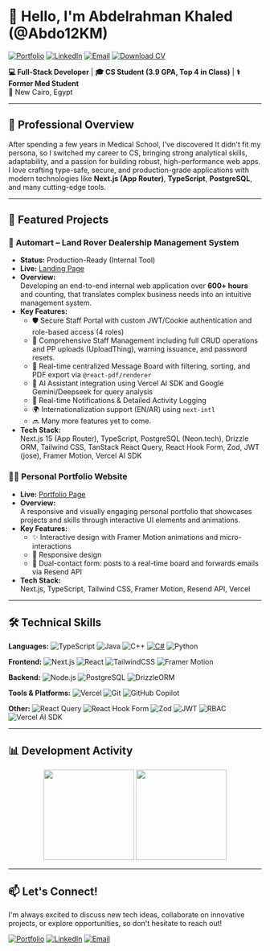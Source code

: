 # 👋 Hello, I'm Abdelrahman Khaled (@Abdo12KM)

[![Portfolio](https://img.shields.io/badge/Portfolio-%23000000.svg?style=for-the-badge&logo=vercel&logoColor=white)](https://abdok.vercel.app)
[![LinkedIn](https://img.shields.io/badge/LinkedIn-0077B5?style=for-the-badge&logo=linkedin&logoColor=white)](https://linkedin.com/in/abdo12k)
[![Email](https://img.shields.io/badge/Email-D14836?style=for-the-badge&logo=gmail&logoColor=white)](mailto:abdo12k@hotmail.com)
[![Download CV](https://img.shields.io/badge/CV-4CAF50?style=for-the-badge&logo=googleDrive&logoColor=white)](https://drive.google.com/file/d/1qgQ2StAQjO3qxvWbqQyrGxJQuC3LiUk6/view?usp=sharing)

**💻 Full-Stack Developer** | **🎓 CS Student (3.9 GPA, Top 4 in Class)** | **⚕️ Former Med Student**  
📍 New Cairo, Egypt

---

## 🚀 Professional Overview

After spending a few years in Medical School, I've discovered It didn't fit my persona, so I switched my career to CS, bringing strong analytical skills, adaptability, and a passion for building robust, high-performance web apps. I love crafting type-safe, secure, and production-grade applications with modern technologies like **Next.js (App Router)**, **TypeScript**, **PostgreSQL**, and many cutting-edge tools.

---

## 🚀 Featured Projects

### 🚗 Automart – Land Rover Dealership Management System
- **Status:** Production-Ready (Internal Tool)  
- **Live:** [Landing Page](https://automart.vercel.app)  
- **Overview:**  
  Developing an end-to-end internal web application over **600+ hours** and counting, that translates complex business needs into an intuitive management system.  
- **Key Features:**
  - 🛡️ Secure Staff Portal with custom JWT/Cookie authentication and role-based access (4 roles)
  - 👥 Comprehensive Staff Management including full CRUD operations and PP uploads (UploadThing), warning issuance, and password resets.
  - 💬 Real-time centralized Message Board with filtering, sorting, and PDF export via `@react-pdf/renderer`
  - 🤖 AI Assistant integration using Vercel AI SDK and Google Gemini/Deepseek for query analysis
  - 🔔 Real-time Notifications & Detailed Activity Logging
  - 🌍 Internationalization support (EN/AR) using `next-intl`
  - 🔜 Many more features yet to come.
- **Tech Stack:**  
  Next.js 15 (App Router), TypeScript, PostgreSQL (Neon.tech), Drizzle ORM, Tailwind CSS, TanStack React Query, React Hook Form, Zod, JWT (jose), Framer Motion, Vercel AI SDK

### 👨‍💻 Personal Portfolio Website
- **Live:** [Portfolio Page](https://abdok.vercel.app)  
- **Overview:**  
  A responsive and visually engaging personal portfolio that showcases projects and skills through interactive UI elements and animations.
- **Key Features:**
  - ✨ Interactive design with Framer Motion animations and micro-interactions
  - 📱 Responsive design
  - 📨 Dual-contact form: posts to a real-time board and forwards emails via Resend API
- **Tech Stack:**  
  Next.js, TypeScript, Tailwind CSS, Framer Motion, Resend API, Vercel

---

## 🛠️ Technical Skills

**Languages:** 
![TypeScript](https://img.shields.io/badge/TypeScript-3178C6?style=flat&logo=typescript&logoColor=white)
![Java](https://img.shields.io/badge/Java-007396?style=flat&logo=openjdk&logoColor=white)
![C++](https://img.shields.io/badge/C++-00599C?style=flat&logo=cplusplus&logoColor=white)
[![C#](https://custom-icon-badges.demolab.com/badge/C%23-%23239120.svg?logo=cshrp&logoColor=white)](#)
![Python](https://img.shields.io/badge/Python-3776AB?style=flat&logo=python&logoColor=white)


**Frontend:**
![Next.js](https://img.shields.io/badge/Next.js-000000?style=flat&logo=nextdotjs&logoColor=white)
![React](https://img.shields.io/badge/React-61DAFB?style=flat&logo=react&logoColor=black)
![TailwindCSS](https://img.shields.io/badge/TailwindCSS-06B6D4?style=flat&logo=tailwindcss&logoColor=white)
![Framer Motion](https://img.shields.io/badge/Framer%20Motion-0055FF?style=flat&logo=framer&logoColor=white)

**Backend:**
![Node.js](https://img.shields.io/badge/Node.js-339933?style=flat&logo=nodedotjs&logoColor=white)
![PostgreSQL](https://img.shields.io/badge/PostgreSQL-4169E1?style=flat&logo=postgresql&logoColor=white)
![DrizzleORM](https://img.shields.io/badge/Drizzle%20ORM-FF6600?style=flat)

**Tools & Platforms:**
![Vercel](https://img.shields.io/badge/Vercel-000000?style=flat&logo=vercel&logoColor=white)
![Git](https://img.shields.io/badge/Git-F05032?style=flat&logo=git&logoColor=white)
![GitHub Copilot](https://img.shields.io/badge/GitHub_Copilot-181717?style=flat&logo=github&logoColor=white)

**Other:**
![React Query](https://img.shields.io/badge/React_Query-FF4154?style=flat&logo=reactquery&logoColor=white)
![React Hook Form](https://img.shields.io/badge/React_Hook_Form-EC5990?style=flat&logo=reacthookform&logoColor=white)
![Zod](https://img.shields.io/badge/Zod-1A365D?style=flat&logo=zod&logoColor=white)
![JWT](https://img.shields.io/badge/JWT-000000?style=flat&logo=jsonwebtokens&logoColor=white)
![RBAC](https://img.shields.io/badge/RBAC-4A90E2?style=flat&logo=shield&logoColor=white)
![Vercel AI SDK](https://img.shields.io/badge/Vercel_AI_SDK-000000?style=flat&logo=vercel&logoColor=white)

---

## 📊 Development Activity

<div align="center">
  <img height="180em" src="https://abdo-readme.vercel.app/api?username=abdo12km&show_icons=true&theme=light&hide_border=true&count_private=true">
  <img height="180em" src="https://abdo-readme.vercel.app/api/top-langs/?username=abdo12km&layout=compact&theme=light&hide_border=true">
</div>

---

## 📫 Let's Connect!

I'm always excited to discuss new tech ideas, collaborate on innovative projects, or explore opportunities, so don't hesitate to reach out!
 
[![Portfolio](https://img.shields.io/badge/Portfolio-%23000000.svg?style=for-the-badge&logo=vercel&logoColor=white)](https://abdok.vercel.app)
[![LinkedIn](https://img.shields.io/badge/LinkedIn-0077B5?style=for-the-badge&logo=linkedin&logoColor=white)](https://linkedin.com/in/abdo12k)
[![Email](https://img.shields.io/badge/Email-D14836?style=for-the-badge&logo=gmail&logoColor=white)](mailto:abdo12k@hotmail.com)
